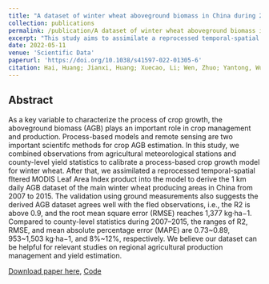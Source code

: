 ```yaml
---
title: "A dataset of winter wheat aboveground biomass in China during 2007–2015 based on data assimilation"
collection: publications
permalink: /publication/A dataset of winter wheat aboveground biomass in China during 2007–2015 based on data assimilation
excerpt: "This study aims to assimilate a reprocessed temporal-spatial fltered MODIS Leaf Area Index product into the model to derive the 1 km daily AGB dataset of the main winter wheat producing areas in China from 2007 to 2015.<br/><br/><img src='/wen/images/SD2022.jpg' width='500' height='332'>"
date: 2022-05-11
venue: 'Scientific Data'
paperurl: 'https://doi.org/10.1038/s41597-022-01305-6'
citation: Hai, Huang; Jianxi, Huang; Xuecao, Li; Wen, Zhuo; Yantong, Wu; Quandi, Niu; Wei, Su; Wenping, Yuan. A dataset of winter wheat aboveground biomass in China during 2007–2015 based on data assimilation. Scientific Data, 2022, 9(1), 200. 
---
```


## Abstract
As a key variable to characterize the process of crop growth, the aboveground biomass (AGB) plays an
important role in crop management and production. Process-based models and remote sensing are
two important scientifc methods for crop AGB estimation. In this study, we combined observations
from agricultural meteorological stations and county-level yield statistics to calibrate a process-based
crop growth model for winter wheat. After that, we assimilated a reprocessed temporal-spatial fltered
MODIS Leaf Area Index product into the model to derive the 1 km daily AGB dataset of the main winter
wheat producing areas in China from 2007 to 2015. The validation using ground measurements also
suggests the derived AGB dataset agrees well with the fled observations, i.e., the R2 is above 0.9,
and the root mean square error (RMSE) reaches 1,377 kg·ha−1. Compared to county-level statistics
during 2007–2015, the ranges of R2, RMSE, and mean absolute percentage error (MAPE) are 0.73~0.89,
953~1,503 kg·ha−1, and 8%~12%, respectively. We believe our dataset can be helpful for relevant
studies on regional agricultural production management and yield estimation.

[Download paper here](https://wenzhuo727.github.io/wen/files/SD2022.pdf), [Code](https://github.com/paperoses/CHN_Winter_Wheat_AGB)



